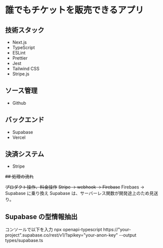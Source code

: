 # 誰でもチケットを販売できるアプリ

## 技術スタック

- Next.js
- TypeScript
- ESLint
- Prettier
- Jest
- Tailwind CSS
- Stripe.js

## ソース管理

- Github

## バックエンド

- Supabase
- Vercel

## 決済システム

- Stripe

~~## 処理の流れ~~

~~プロダクト操作、料金操作~~
~~Stripe → webhook → Firebase~~
Firebaes → Supabase に乗り換え
Supabase は、サーバーレス関数が開発途上のため見送り。

## Supabase の型情報抽出

コンソールで以下を入力
npx openapi-typescript https://"your-project".supabase.co/rest/v1/?apikey="your-anon-key" --output types/supabase.ts
